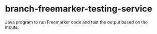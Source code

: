 # branch-freemarker-testing-service

Java program to run Freemarker code and test the output based on the inputs.
